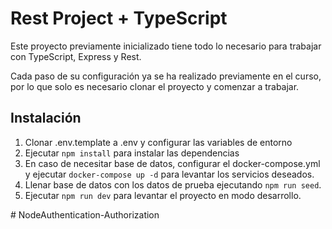 # Rest Project + TypeScript

Este proyecto previamente inicializado tiene todo lo necesario para trabajar con TypeScript, Express y Rest.

Cada paso de su configuración ya se ha realizado previamente en el curso, por lo que solo es necesario clonar el proyecto y comenzar a trabajar.


## Instalación

1. Clonar .env.template a .env y configurar las variables de entorno
2. Ejecutar `npm install` para instalar las dependencias
3. En caso de necesitar base de datos, configurar el docker-compose.yml y ejecutar `docker-compose up -d` para levantar los servicios deseados.
4. Llenar base de datos con los datos de prueba ejecutando `npm run seed`.
5. Ejecutar `npm run dev` para levantar el proyecto en modo desarrollo.

#   N o d e A u t h e n t i c a t i o n - A u t h o r i z a t i o n 
 
 